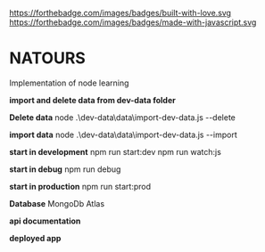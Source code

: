 https://forthebadge.com/images/badges/built-with-love.svg https://forthebadge.com/images/badges/made-with-javascript.svg  

# NATOURS
Implementation of node learning


**import and delete data from dev-data folder**

**Delete data**
node .\dev-data\data\import-dev-data.js --delete

**import data**
node .\dev-data\data\import-dev-data.js --import

**start in development**
npm run start:dev
npm run watch:js

**start in debug**
npm run debug

**start in production**
npm run start:prod

**Database**
MongoDb Atlas

**api documentation**

**deployed app**
